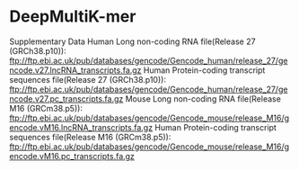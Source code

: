 # DeepMultiK-mer

Supplementary Data
  Human Long non-coding RNA file(Release 27 (GRCh38.p10)):
    ftp://ftp.ebi.ac.uk/pub/databases/gencode/Gencode_human/release_27/gencode.v27.lncRNA_transcripts.fa.gz
  Human Protein-coding transcript sequences file(Release 27 (GRCh38.p10)):
    ftp://ftp.ebi.ac.uk/pub/databases/gencode/Gencode_human/release_27/gencode.v27.pc_transcripts.fa.gz
  Mouse Long non-coding RNA file(Release M16 (GRCm38.p5)):
    ftp://ftp.ebi.ac.uk/pub/databases/gencode/Gencode_mouse/release_M16/gencode.vM16.lncRNA_transcripts.fa.gz
  Human Protein-coding transcript sequences file(Release M16 (GRCm38.p5)):
    ftp://ftp.ebi.ac.uk/pub/databases/gencode/Gencode_mouse/release_M16/gencode.vM16.pc_transcripts.fa.gz
